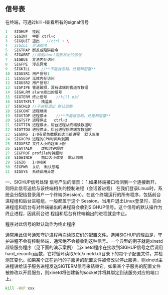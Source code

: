 ## 信号表
在终端，可通过kill -l查看所有的signal信号

```cpp
1	SIGHUP	挂起	 
2	SIGINT	中断 ctrl+c
3	SIGQUIT	退出	 //ctrl + \
4	SIGILL	非法指令	 
5	SIGTRAP	断点或陷阱指令	 
6	SIGABRT	//调用abort函数发出的信号	 
7	SIGBUS	非法内存访问	 
8	SIGFPE	浮点异常	 
9	SIGKILL		//**不能被忽略、处理和阻塞**
10	SIGUSR1	用户信号1	 
11	SIGSEGV	无效内存访问	 
12	SIGUSR2	用户信号2	 
13	SIGPIPE	管道破损，没有读端的管道写数据	 
14	SIGALRM	alarm发出的信号	 
15	SIGTERM	终止信号	//kill pid 
16	SIGSTKFLT	栈溢出	 
17	SIGCHLD	//子进程退出	默认忽略
18	SIGCONT	进程继续	 
19	SIGSTOP	进程停止	//**不能被忽略、处理和阻塞**
20	SIGTSTP	进程停止   ctrl+z 
21	SIGTTIN	进程停止，后台进程从终端读数据时	 
22	SIGTTOU	进程停止，后台进程想终端写数据时	 
23	SIGURG	I/O有紧急数据到达当前进程	默认忽略
24	SIGXCPU	进程的CPU时间片到期	 
25	SIGXFSZ	文件大小的超出上限	 
26	SIGVTALM	虚拟时钟超时	 
27	SIGPROF	profile时钟超时	 
28	SIGWINCH	窗口大小改变	默认忽略
29	SIGIO	I/O相关	 
30	SIGPWR	关机	默认忽略
31	SIGSYS	系统调用异常	 
```


一、SIGHUP信号处理
信号产生的情景：
1.如果终端接口检测到一个连接断开，则将此信号送给与该终端相关的控制进程（会话首进程）
在我们登录Linux时，系统会分配给登录用户一个终端(Session)。在这个终端运行的所有程序，包括前台进程组和后台进程组，一般都属于这个 Session。当用户退出Linux登录时，前台进程组和后台有对终端输出的进程将会收到SIGHUP信号。这个信号的默认操作为终止进程，因此前台进 程组和后台有终端输出的进程就会中止。

程序对此信号的默认动作为终止程序

通常用此信号通知守护进程再次读取它们的配置文件。选用SIGHUP的理由是，守护进程不会有控制终端，通常绝不会接收到这种信号。一个典型的例子就是xinetd超级服务程序（见下面的演示案例）
当xinetd程序在接收到SIGHUP信号之后调用hard_reconfig函数，它将循环读取/etc/xinetd.d/目录下的每个子配置文件，并检测其变化。如果某个正在运行的子服务的配置文件被修改以停止服务，则xinetd主进程讲给该子服务进程发送SIGTERM信号来结束它。如果某个子服务的配置文件被修改以开启服务，则xinetd将创建新的socket并将其绑定到该服务对应的端口上。
```sh
kill -HUP xxx
```
